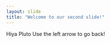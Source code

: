```yaml
---
layout: slide
title: "Welcome to our second slide!"
---
```

Hiya Pluto
Use the left arrow to go back!
